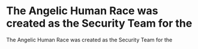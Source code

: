 # The Angelic Human Race was created as the Security Team for the

The Angelic Human Race was created as the Security Team for the